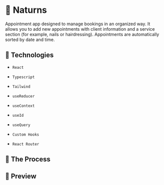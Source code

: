# 🛒 Naturns

Appointment app designed to manage bookings in an organized way. It allows you to add new appointments with client information and a service section (for example, nails or hairdressing). Appointments are automatically sorted by date and time.

## 📝 Technologies

- `React`
- `Typescript`
- `Tailwind`
- `useReducer`
- `useContext`

- `useId`
- `useQuery`
- `Custom Hooks`
- `React Router`

## 🧠 The Process




## 🌆 Preview
